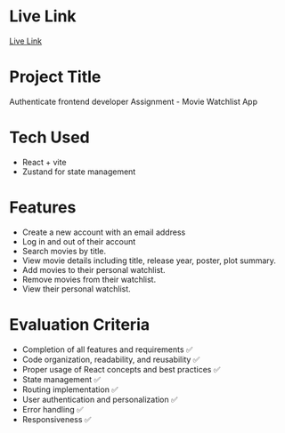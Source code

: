 # Live Link
<a href="https://movie-watchlist09.netlify.app">Live Link</a>

# Project Title
Authenticate frontend developer Assignment - Movie Watchlist App

# Tech Used
- React + vite
- Zustand for state management


# Features
- Create a new account with an email address
- Log in and out of their account
-  Search movies by title.
- View movie details including title, release year, poster, plot summary.
- Add movies to their personal watchlist.
- Remove movies from their watchlist.
- View their personal watchlist.

# Evaluation Criteria

- Completion of all features and requirements ✅
- Code organization, readability, and reusability ✅
- Proper usage of React concepts and best practices ✅
- State management ✅
- Routing implementation ✅
- User authentication and personalization ✅
- Error handling ✅
- Responsiveness ✅
